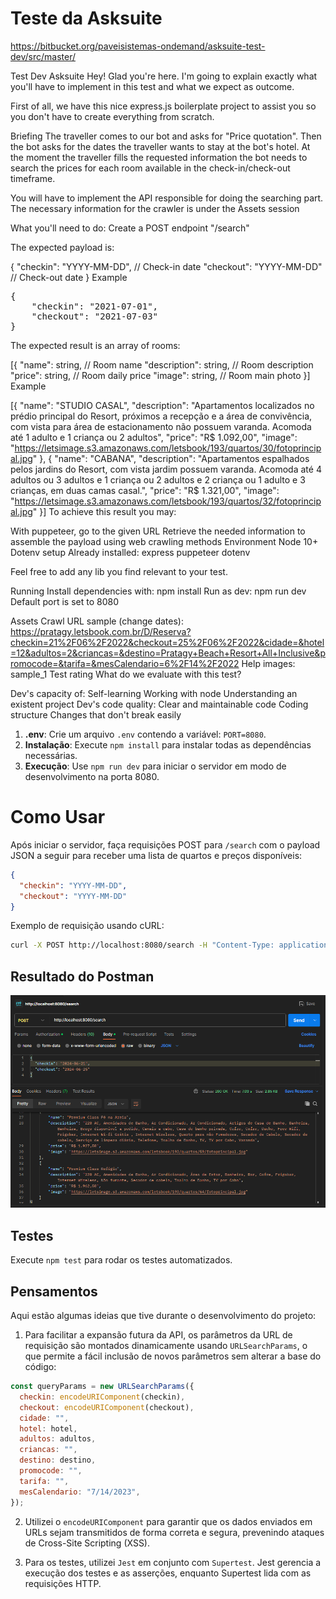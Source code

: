 # Teste da Asksuite

https://bitbucket.org/paveisistemas-ondemand/asksuite-test-dev/src/master/

Test Dev Asksuite
Hey! Glad you're here. I'm going to explain exactly what you'll have to implement in this test and what we expect as outcome.

First of all, we have this nice express.js boilerplate project to assist you so you don't have to create everything from scratch.

Briefing
The traveller comes to our bot and asks for "Price quotation". Then the bot asks for the dates the traveller wants to stay at the bot's hotel. At the moment the traveller fills the requested information the bot needs to search the prices for each room available in the check-in/check-out timeframe.

You will have to implement the API responsible for doing the searching part. The necessary information for the crawler is under the Assets session

What you'll need to do:
Create a POST endpoint "/search"

The expected payload is:

{
    "checkin": "YYYY-MM-DD", // Check-in date
    "checkout": "YYYY-MM-DD" // Check-out date
}
Example

<pre>
{
    "checkin": "2021-07-01", 
    "checkout": "2021-07-03"
}
</pre>
The expected result is an array of rooms:

[{
    "name": string, // Room name
    "description": string,  // Room description
    "price": string, // Room daily price
    "image": string, // Room main photo
}]
Example

[{
    "name": "STUDIO CASAL",
    "description": "Apartamentos localizados no prédio principal do Resort, próximos a recepção e a área de convivência, com vista para área de estacionamento não possuem varanda. Acomoda até 1 adulto e 1 criança ou 2 adultos", 
    "price": "R$ 1.092,00",
    "image": "https://letsimage.s3.amazonaws.com/letsbook/193/quartos/30/fotoprincipal.jpg"
},
{
    "name": "CABANA",
    "description": "Apartamentos espalhados pelos jardins do Resort, com vista jardim possuem varanda. Acomoda até 4 adultos ou 3 adultos e 1 criança ou 2 adultos e 2 criança ou 1 adulto e 3 crianças, em duas camas casal.", 
    "price": "R$ 1.321,00",
    "image": "https://letsimage.s3.amazonaws.com/letsbook/193/quartos/32/fotoprincipal.jpg"
}]
To achieve this result you may:

With puppeteer, go to the given URL
Retrieve the needed information to assemble the payload using web crawling methods
Environment
Node 10+
Dotenv setup
Already installed: express puppeteer dotenv

Feel free to add any lib you find relevant to your test.

Running
Install dependencies with: npm install
Run as dev: npm run dev
Default port is set to 8080

Assets
Crawl URL sample (change dates):
https://pratagy.letsbook.com.br/D/Reserva?checkin=21%2F06%2F2022&checkout=25%2F06%2F2022&cidade=&hotel=12&adultos=2&criancas=&destino=Pratagy+Beach+Resort+All+Inclusive&promocode=&tarifa=&mesCalendario=6%2F14%2F2022
Help images: sample_1
Test rating
What do we evaluate with this test?

Dev's capacity of:
Self-learning
Working with node
Understanding an existent project
Dev's code quality:
Clear and maintainable code
Coding structure
Changes that don't break easily


1. **.env**: Crie um arquivo `.env` contendo a variável: `PORT=8080`.
2. **Instalação**: Execute `npm install` para instalar todas as dependências necessárias.
3. **Execução**: Use `npm run dev` para iniciar o servidor em modo de desenvolvimento na porta 8080.

# Como Usar

Após iniciar o servidor, faça requisições POST para `/search` com o payload JSON a seguir para receber uma lista de quartos e preços disponíveis:

```json
{
  "checkin": "YYYY-MM-DD",
  "checkout": "YYYY-MM-DD"
}
```

Exemplo de requisição usando cURL:

```bash
curl -X POST http://localhost:8080/search -H "Content-Type: application/json" -d '{"checkin": "2024-06-21", "checkout": "2024-06-25"}'
```

## Resultado do Postman

![postman](./postman.png)

## Testes

Execute `npm test` para rodar os testes automatizados.

## Pensamentos

Aqui estão algumas ideias que tive durante o desenvolvimento do projeto:

1. Para facilitar a expansão futura da API, os parâmetros da URL de requisição são montados dinamicamente usando `URLSearchParams`, o que permite a fácil inclusão de novos parâmetros sem alterar a base do código:

```js
const queryParams = new URLSearchParams({
  checkin: encodeURIComponent(checkin),
  checkout: encodeURIComponent(checkout),
  cidade: "",
  hotel: hotel,
  adultos: adultos,
  criancas: "",
  destino: destino,
  promocode: "",
  tarifa: "",
  mesCalendario: "7/14/2023",
});
```

2. Utilizei o `encodeURIComponent` para garantir que os dados enviados em URLs sejam transmitidos de forma correta e segura, prevenindo ataques de Cross-Site Scripting (XSS).

3. Para os testes, utilizei `Jest` em conjunto com `Supertest`. Jest gerencia a execução dos testes e as asserções, enquanto Supertest lida com as requisições HTTP.

